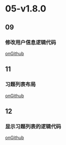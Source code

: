 # 05-v1.8.0



## 09

### 修改用户信息逻辑代码

[onGithub](https://github.com/moreant/gdmec-bxg/commit/0b0e6453eeeb562c7f3bb6651c3437a7e1e1a5f1)



## 11 

### 习题列表布局

[onGithub](https://github.com/moreant/gdmec-bxg/commit/dfeee8fab6522f144c1816f0b9c61cbb02077379)





## 12

### 显示习题列表的逻辑代码

[onGithub](https://github.com/moreant/gdmec-bxg/commit/ec56262c0a2199534b46744ba3a8dccd7d357a6f)